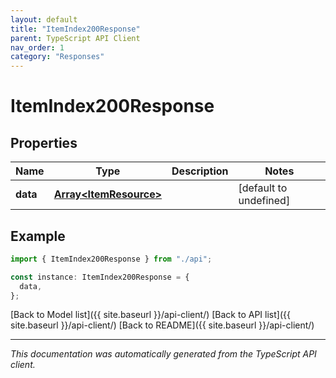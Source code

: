 ```yaml
---
layout: default
title: "ItemIndex200Response"
parent: TypeScript API Client
nav_order: 1
category: "Responses"
---
```


# ItemIndex200Response

## Properties

| Name     | Type                                             | Description | Notes                  |
| -------- | ------------------------------------------------ | ----------- | ---------------------- |
| **data** | [**Array&lt;ItemResource&gt;**](ItemResource.md) |             | [default to undefined] |

## Example

```typescript
import { ItemIndex200Response } from "./api";

const instance: ItemIndex200Response = {
  data,
};
```

[Back to Model list]({{ site.baseurl }}/api-client/) [Back to API list]({{ site.baseurl }}/api-client/) [Back to README]({{ site.baseurl }}/api-client/)

---

_This documentation was automatically generated from the TypeScript API client._
